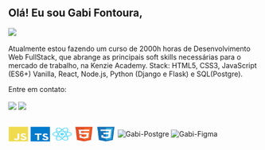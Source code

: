 ## Olá! Eu sou Gabi Fontoura, 
   <img src="https://readme-typing-svg.herokuapp.com?font=monospace&color=d089ff&size=27&left=true&vCenter=true&lines=A+Web+Developer;Mostly+FrontEnd;also+curious+about+BackEnd;Designer+from+Unesp;and+Cat+lover;">

Atualmente estou fazendo um curso de 2000h horas de Desenvolvimento Web FullStack, que abrange as principais soft skills necessárias para o mercado de trabalho, na Kenzie Academy.
Stack: HTML5, CSS3, JavaScript (ES6+) Vanilla, React, Node.js, Python (Django e Flask) e SQL(Postgre).

Entre em contato: 
<br>
<br>
  <a href = "mailto:gabigfontoura@gmail.com"><img src="https://img.shields.io/badge/-Gmail-%23333?style=for-the-badge&logo=gmail&logoColor=white" target="_blank"></a>
  <a href="https://www.linkedin.com/in/gabriela-garcia-fontoura" target="_blank"><img src="https://img.shields.io/badge/-LinkedIn-%230077B5?style=for-the-badge&logo=linkedin&logoColor=white" target="_blank"></a> 

  <div style="display: inline_block"><br>
    <img align="center" alt="Gabi-Js" height="30" width="40" src="https://raw.githubusercontent.com/devicons/devicon/master/icons/javascript/javascript-plain.svg">
    <img align="center" alt="Gabi-Ts" height="30" width="40" src="https://raw.githubusercontent.com/devicons/devicon/master/icons/typescript/typescript-plain.svg">
    <img align="center" alt="Gabi-React" height="30" width="40" src="https://raw.githubusercontent.com/devicons/devicon/master/icons/react/react-original.svg">
    <img align="center" alt="Gabi-HTML" height="30" width="40" src="https://raw.githubusercontent.com/devicons/devicon/master/icons/html5/html5-original.svg">
    <img align="center" alt="Gabi-CSS" height="30" width="40" src="https://raw.githubusercontent.com/devicons/devicon/master/icons/css3/css3-original.svg">
    <img align="center" alt="Gabi-Postgre" height="30" width="40" src="https://cdn.jsdelivr.net/gh/devicons/devicon/icons/postgresql/postgresql-original.svg">
    <img align="center" alt="Gabi-Figma" height="30" width="40" src="https://cdn.jsdelivr.net/gh/devicons/devicon/icons/figma/figma-original.svg">
  </div>  
  
